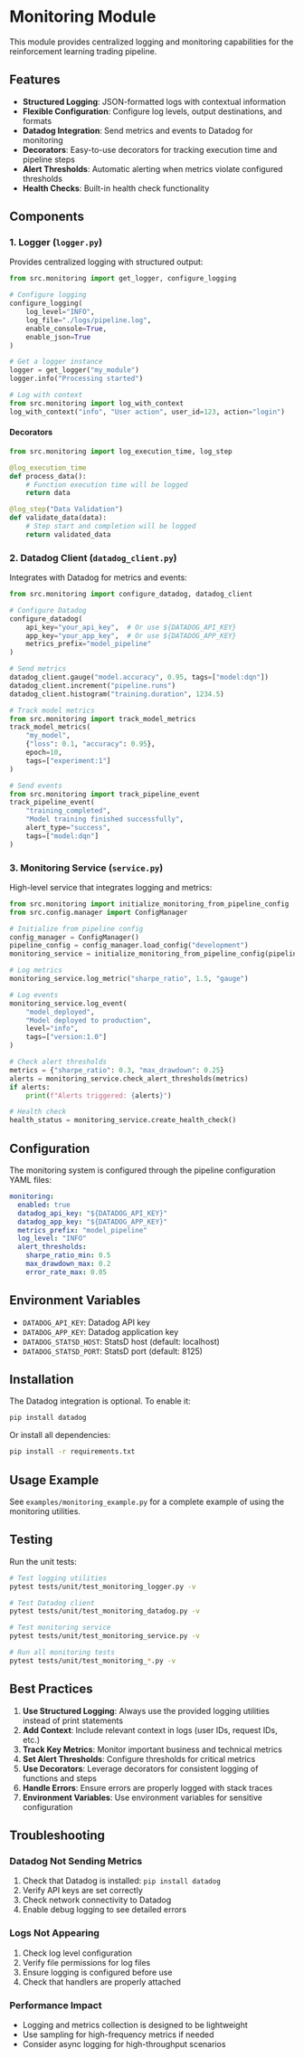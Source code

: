 # Monitoring Module

This module provides centralized logging and monitoring capabilities for the reinforcement learning trading pipeline.

## Features

- **Structured Logging**: JSON-formatted logs with contextual information
- **Flexible Configuration**: Configure log levels, output destinations, and formats
- **Datadog Integration**: Send metrics and events to Datadog for monitoring
- **Decorators**: Easy-to-use decorators for tracking execution time and pipeline steps
- **Alert Thresholds**: Automatic alerting when metrics violate configured thresholds
- **Health Checks**: Built-in health check functionality

## Components

### 1. Logger (`logger.py`)

Provides centralized logging with structured output:

```python
from src.monitoring import get_logger, configure_logging

# Configure logging
configure_logging(
    log_level="INFO",
    log_file="./logs/pipeline.log",
    enable_console=True,
    enable_json=True
)

# Get a logger instance
logger = get_logger("my_module")
logger.info("Processing started")

# Log with context
from src.monitoring import log_with_context
log_with_context("info", "User action", user_id=123, action="login")
```

#### Decorators

```python
from src.monitoring import log_execution_time, log_step

@log_execution_time
def process_data():
    # Function execution time will be logged
    return data

@log_step("Data Validation")
def validate_data(data):
    # Step start and completion will be logged
    return validated_data
```

### 2. Datadog Client (`datadog_client.py`)

Integrates with Datadog for metrics and events:

```python
from src.monitoring import configure_datadog, datadog_client

# Configure Datadog
configure_datadog(
    api_key="your_api_key",  # Or use ${DATADOG_API_KEY}
    app_key="your_app_key",  # Or use ${DATADOG_APP_KEY}
    metrics_prefix="model_pipeline"
)

# Send metrics
datadog_client.gauge("model.accuracy", 0.95, tags=["model:dqn"])
datadog_client.increment("pipeline.runs")
datadog_client.histogram("training.duration", 1234.5)

# Track model metrics
from src.monitoring import track_model_metrics
track_model_metrics(
    "my_model",
    {"loss": 0.1, "accuracy": 0.95},
    epoch=10,
    tags=["experiment:1"]
)

# Send events
from src.monitoring import track_pipeline_event
track_pipeline_event(
    "training_completed",
    "Model training finished successfully",
    alert_type="success",
    tags=["model:dqn"]
)
```

### 3. Monitoring Service (`service.py`)

High-level service that integrates logging and metrics:

```python
from src.monitoring import initialize_monitoring_from_pipeline_config
from src.config.manager import ConfigManager

# Initialize from pipeline config
config_manager = ConfigManager()
pipeline_config = config_manager.load_config("development")
monitoring_service = initialize_monitoring_from_pipeline_config(pipeline_config)

# Log metrics
monitoring_service.log_metric("sharpe_ratio", 1.5, "gauge")

# Log events
monitoring_service.log_event(
    "model_deployed",
    "Model deployed to production",
    level="info",
    tags=["version:1.0"]
)

# Check alert thresholds
metrics = {"sharpe_ratio": 0.3, "max_drawdown": 0.25}
alerts = monitoring_service.check_alert_thresholds(metrics)
if alerts:
    print(f"Alerts triggered: {alerts}")

# Health check
health_status = monitoring_service.create_health_check()
```

## Configuration

The monitoring system is configured through the pipeline configuration YAML files:

```yaml
monitoring:
  enabled: true
  datadog_api_key: "${DATADOG_API_KEY}"
  datadog_app_key: "${DATADOG_APP_KEY}"
  metrics_prefix: "model_pipeline"
  log_level: "INFO"
  alert_thresholds:
    sharpe_ratio_min: 0.5
    max_drawdown_max: 0.2
    error_rate_max: 0.05
```

## Environment Variables

- `DATADOG_API_KEY`: Datadog API key
- `DATADOG_APP_KEY`: Datadog application key
- `DATADOG_STATSD_HOST`: StatsD host (default: localhost)
- `DATADOG_STATSD_PORT`: StatsD port (default: 8125)

## Installation

The Datadog integration is optional. To enable it:

```bash
pip install datadog
```

Or install all dependencies:

```bash
pip install -r requirements.txt
```

## Usage Example

See `examples/monitoring_example.py` for a complete example of using the monitoring utilities.

## Testing

Run the unit tests:

```bash
# Test logging utilities
pytest tests/unit/test_monitoring_logger.py -v

# Test Datadog client
pytest tests/unit/test_monitoring_datadog.py -v

# Test monitoring service
pytest tests/unit/test_monitoring_service.py -v

# Run all monitoring tests
pytest tests/unit/test_monitoring_*.py -v
```

## Best Practices

1. **Use Structured Logging**: Always use the provided logging utilities instead of print statements
2. **Add Context**: Include relevant context in logs (user IDs, request IDs, etc.)
3. **Track Key Metrics**: Monitor important business and technical metrics
4. **Set Alert Thresholds**: Configure thresholds for critical metrics
5. **Use Decorators**: Leverage decorators for consistent logging of functions and steps
6. **Handle Errors**: Ensure errors are properly logged with stack traces
7. **Environment Variables**: Use environment variables for sensitive configuration

## Troubleshooting

### Datadog Not Sending Metrics

1. Check that Datadog is installed: `pip install datadog`
2. Verify API keys are set correctly
3. Check network connectivity to Datadog
4. Enable debug logging to see detailed errors

### Logs Not Appearing

1. Check log level configuration
2. Verify file permissions for log files
3. Ensure logging is configured before use
4. Check that handlers are properly attached

### Performance Impact

- Logging and metrics collection is designed to be lightweight
- Use sampling for high-frequency metrics if needed
- Consider async logging for high-throughput scenarios
